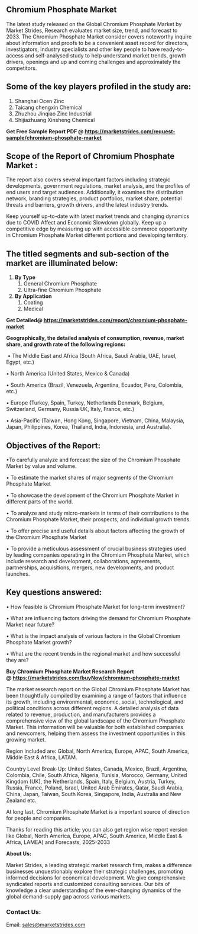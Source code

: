 <h2>Chromium Phosphate Market</h2>
<p>The latest study released on the Global Chromium Phosphate Market by Market Strides, Research evaluates market size, trend, and forecast to 2033. The Chromium Phosphate Market consider covers noteworthy inquire about information and proofs to be a convenient asset record for directors, investigators, industry specialists and other key people to have ready-to-access and self-analysed study to help understand market trends, growth drivers, openings and up and coming challenges and approximately the competitors.</p>
<h2>Some of the key players profiled in the study are:</h2>
<ol>
<li>Shanghai Ocen Zinc</li>
<li>Taicang chengxin Chemical</li>
<li>Zhuzhou Jinqiao Zinc Industrial</li>
<li>Shijiazhuang Xinsheng Chemical</li>
</ol>
<p><strong>Get Free Sample Report PDF @ <a href="https://marketstrides.com/request-sample/chromium-phosphate-market">https://marketstrides.com/request-sample/chromium-phosphate-market</a></strong></p>
<h2>Scope of the Report of Chromium Phosphate Market :</h2>
<p>The report also covers several important factors including strategic developments, government regulations, market analysis, and the profiles of end users and target audiences. Additionally, it examines the distribution network, branding strategies, product portfolios, market share, potential threats and barriers, growth drivers, and the latest industry trends.</p>
<p>Keep yourself up-to-date with latest market trends and changing dynamics due to COVID Affect and Economic Slowdown globally. Keep up a competitive edge by measuring up with accessible commerce opportunity in Chromium Phosphate Market different portions and developing territory.</p>
<h2><strong> The titled segments and sub-section of the market are illuminated below: </strong></h2>
<ol>
<li><strong>By Type</strong>
<ol>
<li>General Chromium Phosphate</li>
<li>Ultra-fine Chromium Phosphate</li>
</ol>
</li>
<li><strong>By Application</strong>
<ol>
<li>Coating</li>
<li>Medical</li>
</ol>
</li>
</ol>
<p><strong>Get Detailed@ <a href="https://marketstrides.com/report/chromium-phosphate-market">https://marketstrides.com/report/chromium-phosphate-market</a></strong></p>
<p><strong>Geographically, the detailed analysis of consumption, revenue, market share, and growth rate of the following regions:</strong></p>
<p>&nbsp;&bull; The Middle East and Africa (South Africa, Saudi Arabia, UAE, Israel, Egypt, etc.)</p>
<p>&bull; North America (United States, Mexico &amp; Canada)</p>
<p>&bull; South America (Brazil, Venezuela, Argentina, Ecuador, Peru, Colombia, etc.)</p>
<p>&bull; Europe (Turkey, Spain, Turkey, Netherlands Denmark, Belgium, Switzerland, Germany, Russia UK, Italy, France, etc.)</p>
<p>&bull; Asia-Pacific (Taiwan, Hong Kong, Singapore, Vietnam, China, Malaysia, Japan, Philippines, Korea, Thailand, India, Indonesia, and Australia).</p>
<h2>Objectives of the Report:</h2>
<p>&bull;To carefully analyze and forecast the size of the Chromium Phosphate Market by value and volume.</p>
<p>&bull; To estimate the market shares of major segments of the Chromium Phosphate Market</p>
<p>&bull; To showcase the development of the Chromium Phosphate Market in different parts of the world.</p>
<p>&bull; To analyze and study micro-markets in terms of their contributions to the Chromium Phosphate Market, their prospects, and individual growth trends.</p>
<p>&bull; To offer precise and useful details about factors affecting the growth of the Chromium Phosphate Market</p>
<p>&bull; To provide a meticulous assessment of crucial business strategies used by leading companies operating in the Chromium Phosphate Market, which include research and development, collaborations, agreements, partnerships, acquisitions, mergers, new developments, and product launches.</p>
<h2><strong>Key questions answered: </strong></h2>
<p>&bull; How feasible is Chromium Phosphate Market for long-term investment?</p>
<p>&bull; What are influencing factors driving the demand for Chromium Phosphate Market near future?</p>
<p>&bull; What is the impact analysis of various factors in the Global Chromium Phosphate Market growth?</p>
<p>&bull; What are the recent trends in the regional market and how successful they are?</p>
<p><strong>Buy Chromium Phosphate Market Research Report @&nbsp;<a href="https://marketstrides.com/buyNow/chromium-phosphate-market">https://marketstrides.com/buyNow/chromium-phosphate-market</a></strong></p>
<p>The market research report on the Global Chromium Phosphate Market has been thoughtfully compiled by examining a range of factors that influence its growth, including environmental, economic, social, technological, and political conditions across different regions. A detailed analysis of data related to revenue, production, and manufacturers provides a comprehensive view of the global landscape of the Chromium Phosphate Market. This information will be valuable for both established companies and newcomers, helping them assess the investment opportunities in this growing market.</p>
<p>Region Included are: Global, North America, Europe, APAC, South America, Middle East &amp; Africa, LATAM.</p>
<p>Country Level Break-Up: United States, Canada, Mexico, Brazil, Argentina, Colombia, Chile, South Africa, Nigeria, Tunisia, Morocco, Germany, United Kingdom (UK), the Netherlands, Spain, Italy, Belgium, Austria, Turkey, Russia, France, Poland, Israel, United Arab Emirates, Qatar, Saudi Arabia, China, Japan, Taiwan, South Korea, Singapore, India, Australia and New Zealand etc.</p>
<p>At long last, Chromium Phosphate Market is a important source of direction for people and companies.</p>
<p>Thanks for reading this article; you can also get region wise report version like Global, North America, Europe, APAC, South America, Middle East &amp; Africa, LAMEA) and Forecasts, 2025-2033</p>
<p><strong>About Us: </strong></p>
<p>Market Strides, a leading strategic market research firm, makes a difference businesses unquestionably explore their strategic challenges, promoting informed decisions for economical development. We give comprehensive syndicated reports and customized consulting services. Our bits of knowledge a clear understanding of the ever-changing dynamics of the global demand-supply gap across various markets.</p>
<h3>Contact Us:</h3>
<p>Email: <a href="mailto:sales@marketstrides.com">sales@marketstrides.com</a></p>
